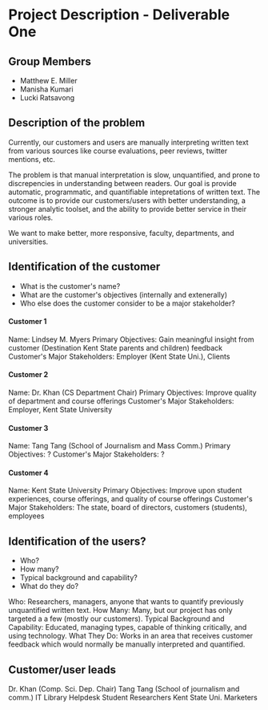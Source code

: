 # Project Description - Deliverable One

## Group Members

- Matthew E. Miller
- Manisha Kumari
- Lucki Ratsavong

## Description of the problem

Currently, our customers and users are manually interpreting written text from various sources like course evaluations, peer reviews, twitter mentions, etc.  

The problem is that manual interpretation is slow, unquantified, and prone to discrepencies in understanding between readers.  Our goal is provide automatic, programmatic, and quantifiable intepretations of written text.  The outcome is to provide our customers/users with better understanding, a stronger analytic toolset, and the ability to provide better service in their various roles.

We want to make better, more responsive, faculty, departments, and universities.

## Identification of the customer

- What is the customer's name?
- What are the customer's objectives (internally and extenerally)
- Who else does the customer consider to be a major stakeholder?

#### Customer 1

Name:  Lindsey M. Myers
Primary Objectives:  Gain meaningful insight from customer (Destination Kent State parents and children) feedback
Customer's Major Stakeholders:  Employer (Kent State Uni.), Clients

#### Customer 2

Name:  Dr. Khan (CS Department Chair)
Primary Objectives:  Improve quality of department and course offerings
Customer's Major Stakeholders:  Employer, Kent State University

#### Customer 3

Name:  Tang Tang (School of Journalism and Mass Comm.)
Primary Objectives:  ?
Customer's Major Stakeholders:  ?

#### Customer 4

Name:  Kent State University
Primary Objectives:  Improve upon student experiences, course offerings, and quality of course offerings
Customer's Major Stakeholders:  The state, board of directors, customers (students), employees

## Identification of the users?

- Who?
- How many?
- Typical background and capability?
- What do they do?

Who:  Researchers, managers, anyone that wants to quantify previously unquantified written text.
How Many:  Many, but our project has only targeted a a few (mostly our customers).
Typical Background and Capability:  Educated, managing types, capable of thinking critically, and using technology.
What They Do:  Works in an area that receives customer feedback which would normally be manually interpreted and quantified.

## Customer/user leads
Dr. Khan (Comp. Sci. Dep. Chair)
Tang Tang (School of journalism and comm.)
IT Library Helpdesk
Student Researchers
Kent State Uni. Marketers